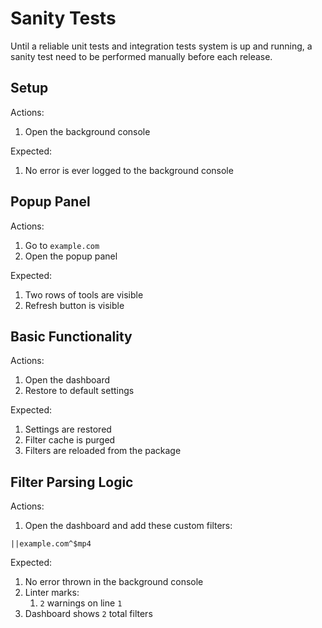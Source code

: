 # Sanity Tests

Until a reliable unit tests and integration tests system is up and running, a
sanity test need to be performed manually before each release.

## Setup

Actions:
1. Open the background console

Expected:
1. No error is ever logged to the background console

## Popup Panel 

Actions:
1. Go to `example.com`
1. Open the popup panel

Expected:
1. Two rows of tools are visible
1. Refresh button is visible

## Basic Functionality

Actions:
1. Open the dashboard
1. Restore to default settings

Expected:
1. Settings are restored
1. Filter cache is purged
1. Filters are reloaded from the package

## Filter Parsing Logic

Actions:
1. Open the dashboard and add these custom filters:
```
||example.com^$mp4
```

Expected:
1. No error thrown in the background console
1. Linter marks:
   1. `2` warnings on line `1`
1. Dashboard shows `2` total filters
